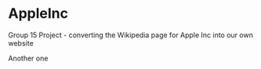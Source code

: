 # AppleInc
Group 15 Project - converting the Wikipedia page for Apple Inc into our own website

Another one
